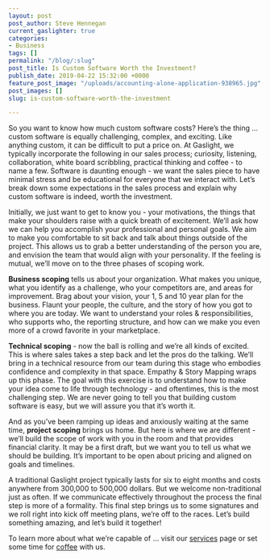 ```yaml
---
layout: post
post_author: Steve Hennegan
current_gaslighter: true
categories:
- Business
tags: []
permalink: "/blog/:slug"
post_title: Is Custom Software Worth the Investment?
publish_date: 2019-04-22 15:32:00 +0000
feature_post_image: "/uploads/accounting-alone-application-938965.jpg"
post_images: []
slug: is-custom-software-worth-the-investment

---
```

So you want to know how much custom software costs? Here’s the thing … custom software is equally challenging, complex, and exciting. Like anything custom, it can be difficult to put a price on. At Gaslight, we typically incorporate the following in our sales process; curiosity, listening, collaboration, white board scribbling, practical thinking and coffee - to name a few. Software is daunting enough - we want the sales piece to have minimal stress and be educational for everyone that we interact with. Let’s break down some expectations in the sales process and explain why custom software is indeed, worth the investment. 


Initially, we just want to get to know you - your motivations, the things that make your shoulders raise with a quick breath of excitement. We’ll ask how we can help you accomplish your professional and  personal goals. We aim to make you comfortable to sit back and talk about things outside of the project. This allows us to grab a better understanding of the person you are, and envision the team that would align with your personality. If the feeling is mutual, we’ll move on to the three phases of scoping work. 


**Business scoping** tells us about your organization. What makes you unique, what you identify as a challenge, who your competitors are, and areas for improvement.  Brag about your vision, your 1, 5 and 10 year plan for the business. Flaunt your people, the culture, and the story of how you got to where you are today. We want to understand your roles & responsibilities, who supports who, the reporting structure, and how can we make you even more of a crowd favorite in your marketplace. 


**Technical scoping** - now the ball is rolling and we’re all kinds of excited. This is where sales takes a step back and let the pros do the talking. We’ll bring in a technical resource from our team during this stage who embodies confidence and complexity in that space. Empathy & Story Mapping wraps up this phase. The goal with this exercise is to understand how to make your idea come to life through technology - and oftentimes, this is the most challenging step. We are never going to tell you that building custom software is easy, but we will assure you that it’s worth it. 


And as you’ve been ramping up ideas and anxiously waiting at the same time, **project scoping** brings us home. But here is where we are different - we’ll build the scope of work with you in the room and that provides financial clarity. It may be a first draft, but we want you to tell us what we should be building. It’s important to be open about pricing and aligned on goals and timelines.  


A traditional Gaslight project typically lasts for six to eight months and costs anywhere from 300,000 to 500,000 dollars. But we welcome non-traditional just as often. If we communicate effectively throughout the process the final step is more of a formality. This final step brings us to some signatures and we roll right into kick off meeting plans, we’re off to the races. Let’s build something amazing, and let’s build it together! 


To learn more about what we’re capable of … visit our [services](https://teamgaslight.com/services) page or set some time for [coffee](https://teamgaslight.com/coffee) with us. 